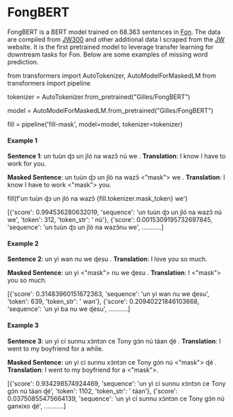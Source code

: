 # FongBERT

FongBERT is a BERT model trained on 68.363 sentences in [Fon](https://en.wikipedia.org/wiki/Fon_language). The data are compiled from [JW300](https://opus.nlpl.eu/JW300.php) and other additional data I scraped from the [JW](https://www.jw.org/en/) website.
It is the first pretrained model to leverage transfer learning for downtream tasks for Fon.
Below are some examples of missing word prediction.


from transformers import AutoTokenizer, AutoModelForMaskedLM
from transformers import pipeline
  
tokenizer = AutoTokenizer.from_pretrained("Gilles/FongBERT")

model = AutoModelForMaskedLM.from_pretrained("Gilles/FongBERT")


fill = pipeline('fill-mask', model=model, tokenizer=tokenizer)


#### Example 1

**Sentence 1**: un tuùn ɖɔ un jló na wazɔ̌ nú we . **Translation**: I know I have to work for you.

**Masked Sentence**:  un tuùn ɖɔ un jló na wazɔ̌ <"mask"> we  . **Translation**: I know I have to work <"mask"> you.

fill(f'un tuùn ɖɔ un jló na wazɔ̌ {fill.tokenizer.mask_token} we')

[{'score': 0.994536280632019,
  'sequence': 'un tuùn ɖɔ un jló na wazɔ̌ nú we',
  'token': 312,
  'token_str': ' nú'},
 {'score': 0.0015309195732697845,
  'sequence': 'un tuùn ɖɔ un jló na wazɔ̌nu we',
...........]


#### Example 2

**Sentence 2**: un yi wan nu we ɖesu . **Translation**: I love you so much.

**Masked Sentence**: un yi <"mask"> nu we ɖesu . **Translation**: I <"mask"> you so much.

[{'score': 0.31483960151672363,
  'sequence': 'un yi wan nu we ɖesu',
  'token': 639,
  'token_str': ' wan'},
 {'score': 0.20940221846103668,
  'sequence': 'un yi ba nu we ɖesu',
  ...........]


#### Example 3

**Sentence 3**: un yì cí sunnu xɔ́ntɔn ce Tony gɔ́n nú táan ɖé . **Translation**: I went to my boyfriend for a while.

**Masked Sentence**: un yì cí sunnu xɔ́ntɔn ce Tony gɔ́n nú <"mask"> ɖé . **Translation**: I went to my boyfriend for a <"mask">.

  [{'score': 0.934298574924469,
  'sequence': 'un yì cí sunnu xɔ́ntɔn ce Tony gɔ́n nú táan ɖé',
  'token': 1102,
  'token_str': ' táan'},
 {'score': 0.03750855475664139,
  'sequence': 'un yì cí sunnu xɔ́ntɔn ce Tony gɔ́n nú ganxixo ɖé',
    ...........]
